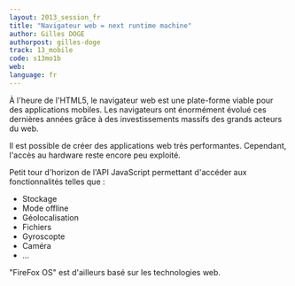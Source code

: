 ```yaml
---
layout: 2013_session_fr
title: "Navigateur web = next runtime machine"
author: Gilles DOGE
authorpost: gilles-doge
track: 13_mobile
code: s13mo1b
web: 
language: fr
---
```


À l'heure de l'HTML5, le navigateur web est une plate-forme viable pour des applications mobiles. Les navigateurs ont énormément évolué ces dernières années grâce à des investissements massifs des grands acteurs du web. 

Il est possible de créer des applications web très performantes. Cependant, l'accès au hardware reste encore peu exploité. 

Petit tour d'horizon de l'API JavaScript permettant d'accéder aux fonctionnalités telles que :
- Stockage
- Mode offline
- Géolocalisation
- Fichiers
- Gyroscopte
- Caméra
- ...

"FireFox OS" est d'ailleurs basé sur les technologies web.